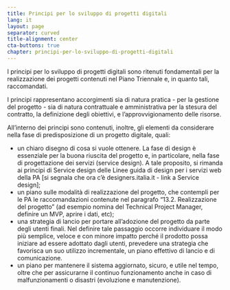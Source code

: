 ```yaml
---
title: Principi per lo sviluppo di progetti digitali
lang: it
layout: page
separator: curved
title-alignment: center
cta-buttons: true
chapter: principi-per-lo-sviluppo-di-progetti-digitali
---
```

I principi per lo sviluppo di progetti digitali sono ritenuti fondamentali per la realizzazione dei progetti contenuti nel Piano Triennale e, in quanto tali, raccomandati.

I principi rappresentano accorgimenti sia di natura pratica - per la gestione del progetto - sia di natura contrattuale e amministrativa per la stesura del contratto, la definizione degli obiettivi, e l’approvvigionamento delle risorse.

All’interno dei principi sono contenuti, inoltre, gli elementi da considerare nella fase di predisposizione di un progetto digitale, quali:
- un chiaro disegno di cosa si vuole ottenere. La fase di design è essenziale per la buona riuscita del progetto e, in particolare, nella fase di progettazione dei servizi (service design). A tale proposito, si rimanda ai principi di Service design delle Linee guida di design per i servizi web della PA [si segnala che ora c’è designers.italia.it - link a Service design];
- un piano sulle modalità di realizzazione del progetto, che contempli per le PA le raccomandazioni contenute nel paragrafo “13.2. Realizzazione del progetto” (ad esempio nomina del Technical Project Manager, definire un MVP, aprire i dati, etc);
- una strategia di lancio per portare all’adozione del progetto da parte degli utenti finali. Nel definire tale passaggio occorre individuare il modo più semplice, veloce e con minore impatto perché il prodotto possa iniziare ad essere adottato dagli utenti, prevedere una strategia che favorisca un suo utilizzo incrementale, un piano effettivo di lancio e di comunicazione.
- un piano per mantenere il sistema aggiornato, sicuro, e utile nel tempo, oltre che per assicurarne il continuo funzionamento anche in caso di malfunzionamenti o disastri (evoluzione e manutenzione).
